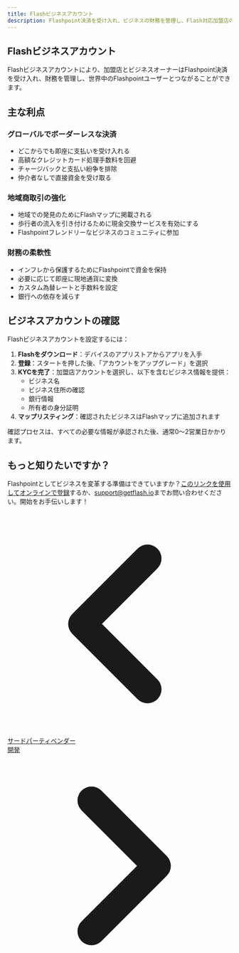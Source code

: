 ```yaml
---
title: Flashビジネスアカウント
description: Flashpoint決済を受け入れ、ビジネスの財務を管理し、Flash対応加盟店のグローバルネットワークに参加する
---
```


## Flashビジネスアカウント

Flashビジネスアカウントにより、加盟店とビジネスオーナーはFlashpoint決済を受け入れ、財務を管理し、世界中のFlashpointユーザーとつながることができます。

## 主な利点

### グローバルでボーダーレスな決済

-   どこからでも即座に支払いを受け入れる
-   高額なクレジットカード処理手数料を回避
-   チャージバックと支払い紛争を排除
-   仲介者なしで直接資金を受け取る

### 地域商取引の強化

-   地域での発見のためにFlashマップに掲載される
-   歩行者の流入を引き付けるために現金交換サービスを有効にする
-   Flashpointフレンドリーなビジネスのコミュニティに参加

### 財務の柔軟性

-   インフレから保護するためにFlashpointで資金を保持
-   必要に応じて即座に現地通貨に変換
-   カスタム為替レートと手数料を設定
-   銀行への依存を減らす

## ビジネスアカウントの確認

Flashビジネスアカウントを設定するには：

1. **Flashをダウンロード**：デバイスのアプリストアからアプリを入手
2. **登録**：スタートを押した後、「アカウントをアップグレード」を選択
3. **KYCを完了**：加盟店アカウントを選択し、以下を含むビジネス情報を提供：
    - ビジネス名
    - ビジネス住所の確認
    - 銀行情報
    - 所有者の身分証明
4. **マップリスティング**：確認されたビジネスはFlashマップに追加されます

確認プロセスは、すべての必要な情報が承認された後、通常0〜2営業日かかります。

## もっと知りたいですか？

Flashpointとしてビジネスを変革する準備はできていますか？[このリンクを使用してオンラインで登録](https://flash-merchant-signup-ov4yh.ondigitalocean.app/form)するか、[support@getflash.io](mailto:support@getflash.io)までお問い合わせください。開始をお手伝いします！

<!-- Navigation links -->
<div class="flex justify-between items-center mt-8 pt-4 border-t border-zinc-200 dark:border-zinc-700">
  <div class="w-1/3 text-left">
    <a href="third-party-vendors" class="inline-flex items-center bg-purple-600 hover:bg-purple-700 text-white rounded-md transition-colors px-4 py-2 text-sm font-medium shadow-sm hover:shadow-md">
      <svg xmlns="http://www.w3.org/2000/svg" class="h-6 w-6 mr-2" fill="none" viewBox="0 0 24 24" stroke="currentColor">
        <path stroke-linecap="round" stroke-linejoin="round" stroke-width="3" d="M15 19l-7-7 7-7" />
      </svg>
      サードパーティベンダー
    </a>
  </div>
  <div class="w-1/3 text-center">
    <!-- Optional center content -->
  </div>
  <div class="w-1/3 text-right">
    <a href="development" class="inline-flex items-center bg-purple-600 hover:bg-purple-700 text-white rounded-md transition-colors px-4 py-2 text-sm font-medium shadow-sm hover:shadow-md">
      開発
      <svg xmlns="http://www.w3.org/2000/svg" class="h-6 w-6 ml-2" fill="none" viewBox="0 0 24 24" stroke="currentColor">
        <path stroke-linecap="round" stroke-linejoin="round" stroke-width="3" d="M9 5l7 7-7 7" />
      </svg>
    </a>
  </div>
</div>